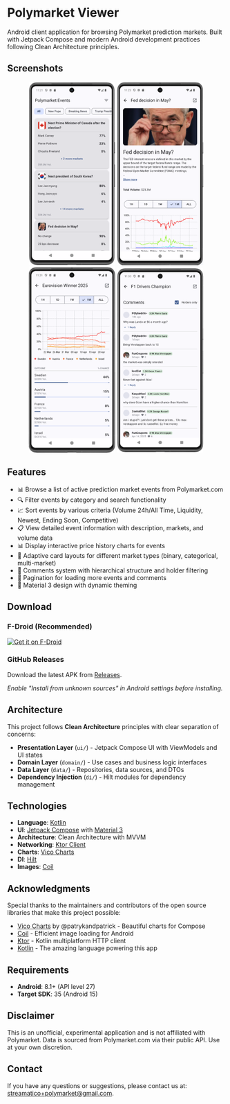 # Polymarket Viewer

Android client application for browsing Polymarket prediction markets. Built with Jetpack Compose and modern Android development practices following Clean Architecture principles.

## Screenshots

<div align="center">
  <img src="metadata/en-US/images/phoneScreenshots/1.png" width="200" alt="Main Events List"/>
  <img src="metadata/en-US/images/phoneScreenshots/2.png" width="200" alt="Event Details"/>
  <img src="metadata/en-US/images/phoneScreenshots/3.png" width="200" alt="Market Details"/>
  <img src="metadata/en-US/images/phoneScreenshots/4.png" width="200" alt="Price Charts"/>
</div>

## Features

*   📊 Browse a list of active prediction market events from Polymarket.com
*   🔍 Filter events by category and search functionality  
*   📈 Sort events by various criteria (Volume 24h/All Time, Liquidity, Newest, Ending Soon, Competitive)
*   📋 View detailed event information with description, markets, and volume data
*   📊 Display interactive price history charts for events
*   🎨 Adaptive card layouts for different market types (binary, categorical, multi-market)
*   💬 Comments system with hierarchical structure and holder filtering
*   📄 Pagination for loading more events and comments
*   🎨 Material 3 design with dynamic theming

## Download

### F-Droid (Recommended)
[<img src="https://fdroid.gitlab.io/artwork/badge/get-it-on.png"
     alt="Get it on F-Droid"
     height="80">](https://f-droid.org/packages/com.streamatico.polymarketviewer/)

### GitHub Releases
Download the latest APK from [Releases](https://github.com/streamatico/PolymarketViewer/releases/latest).

*Enable "Install from unknown sources" in Android settings before installing.*

## Architecture

This project follows **Clean Architecture** principles with clear separation of concerns:

*   **Presentation Layer** (`ui/`) - Jetpack Compose UI with ViewModels and UI states
*   **Domain Layer** (`domain/`) - Use cases and business logic interfaces
*   **Data Layer** (`data/`) - Repositories, data sources, and DTOs
*   **Dependency Injection** (`di/`) - Hilt modules for dependency management

## Technologies

*   **Language**: [Kotlin](https://kotlinlang.org/)
*   **UI**: [Jetpack Compose](https://developer.android.com/jetpack/compose) with [Material 3](https://m3.material.io/)
*   **Architecture**: Clean Architecture with MVVM
*   **Networking**: [Ktor Client](https://ktor.io/) 
*   **Charts**: [Vico Charts](https://github.com/patrykandpatrick/vico)
*   **DI**: [Hilt](https://dagger.dev/hilt/)
*   **Images**: [Coil](https://coil-kt.github.io/coil/)

## Acknowledgments

Special thanks to the maintainers and contributors of the open source libraries that make this project possible:

*   [Vico Charts](https://github.com/patrykandpatrick/vico) by @patrykandpatrick - Beautiful charts for Compose
*   [Coil](https://github.com/coil-kt/coil) - Efficient image loading for Android
*   [Ktor](https://github.com/ktorio/ktor) - Kotlin multiplatform HTTP client
*   [Kotlin](https://github.com/JetBrains/kotlin) - The amazing language powering this app

## Requirements

*   **Android**: 8.1+ (API level 27)
*   **Target SDK**: 35 (Android 15)

## Disclaimer

This is an unofficial, experimental application and is not affiliated with Polymarket. Data is sourced from Polymarket.com via their public API. Use at your own discretion.

## Contact

If you have any questions or suggestions, please contact us at: <streamatico+polymarket@gmail.com>.
